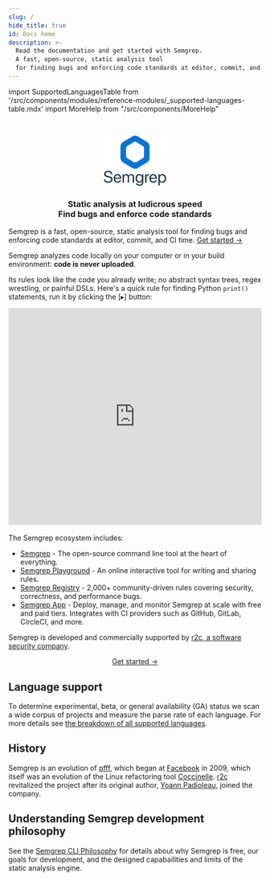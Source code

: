 ```yaml
---
slug: /
hide_title: true
id: Docs home
description: >-
  Read the documentation and get started with Semgrep.
  A fast, open-source, static analysis tool
  for finding bugs and enforcing code standards at editor, commit, and CI time.
---
```


import SupportedLanguagesTable from '/src/components/modules/reference-modules/_supported-languages-table.mdx'
import MoreHelp from "/src/components/MoreHelp"

<br />
<p align="center">
  <a href="https://semgrep.dev">
    <img src="https://raw.githubusercontent.com/returntocorp/semgrep/develop/semgrep.svg" height="100" alt="Semgrep logo" />
  </a>
</p>
<h3 align="center">Static analysis at ludicrous speed<br />Find bugs and enforce code standards</h3>

Semgrep is a fast, open-source, static analysis tool for finding bugs and enforcing code standards at editor, commit, and CI time. [Get started →](getting-started/)

Semgrep analyzes code locally on your computer or in your build environment: **code is never uploaded**. 

Its rules look like the code you already write; no abstract syntax trees, regex wrestling, or painful DSLs. Here's a quick rule for finding Python `print()` statements, run it by clicking the [▸] button:

<iframe title="Semgrep example no prints" src="https://semgrep.dev/embed/editor?snippet=ievans:print-to-logger" width="100%" height="432px" frameBorder="0"></iframe>
<br />

<!-- <EditorWidget snippetId={"ievans:print-to-logger2"} /> -->

The Semgrep ecosystem includes:

* [Semgrep](getting-started/) - The open-source command line tool at the heart of everything.
* [Semgrep Playground](https://semgrep.dev/editor) - An online interactive tool for writing and sharing rules.
* [Semgrep Registry](https://semgrep.dev/explore) - 2,000+ community-driven rules covering security, correctness, and performance bugs.
* [Semgrep App](https://semgrep.dev/manage) - Deploy, manage, and monitor Semgrep at scale with free and paid tiers. Integrates with CI providers such as GitHub, GitLab, CircleCI, and more.

Semgrep is developed and commercially supported by [r2c, a software security company](https://r2c.dev).

<p align="center">
  <a href="/docs/getting-started"> Get started →</a>
</p>

## Language support

<SupportedLanguagesTable />

To determine experimental, beta, or general availability (GA) status we scan a wide corpus of projects and measure the parse rate of each language. For more details see [the breakdown of all supported languages](supported-languages/).

## History

Semgrep is an evolution of [pfff](https://github.com/returntocorp/pfff/), which began at [Facebook](https://github.com/facebookarchive/pfff) in 2009, which itself was an evolution of the Linux refactoring tool [Coccinelle](https://en.wikipedia.org/wiki/Coccinelle_(software)). [r2c](https://r2c.dev/team) revitalized the project after its original author, [Yoann Padioleau](https://github.com/aryx), joined the company.

## Understanding Semgrep development philosophy

See the [Semgrep CLI Philosophy](contributing/semgrep-philosophy/) for details about why Semgrep is free, our goals for development, and the designed capabailities and limits of the static analysis engine.
